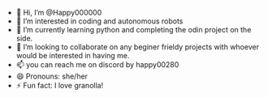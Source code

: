 - 👋 Hi, I’m @Happy000000
- 👀 I’m interested in coding and autonomous robots 
- 🌱 I’m currently learning python and completing the odin project on the side.
- 💞️ I’m looking to collaborate on any beginer frieldy projects with whoever would be interested in having me. 
- 📫 you can reach me on discord by happy00280
- 😄 Pronouns: she/her
- ⚡ Fun fact: I love granolla! 

<!---
Happy000000/Happy000000 is a ✨ special ✨ repository because its `README.md` (this file) appears on your GitHub profile.
You can click the Preview link to take a look at your changes.
--->
